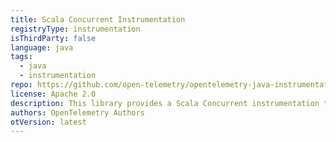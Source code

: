```yaml
---
title: Scala Concurrent Instrumentation
registryType: instrumentation
isThirdParty: false
language: java
tags:
  - java
  - instrumentation
repo: https://github.com/open-telemetry/opentelemetry-java-instrumentation/tree/master/instrumentation/scala-concurrent
license: Apache 2.0
description: This library provides a Scala Concurrent instrumentation to track requests through OpenTelemetry.
authors: OpenTelemetry Authors
otVersion: latest
---
```

